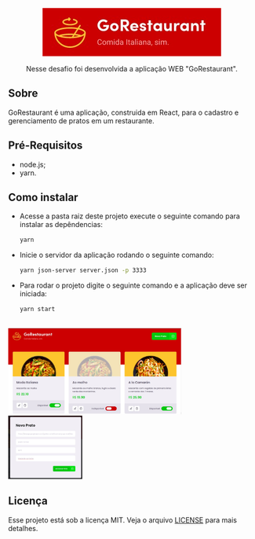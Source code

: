 <div align="center">
<img src="https://github.com/AnaPaulaMenezes/desafios-gostack/blob/master/images/goRestaurant-logo.jpeg" alt="Logo GoRestaurant" />
<p>Nesse desafio foi desenvolvida a aplicação WEB "GoRestaurant".</p>
</div>



<h2>Sobre</h2>
<p>GoRestaurant é uma aplicação, construida em React, para o cadastro e gerenciamento de pratos em um restaurante.
</p>

<h2>Pré-Requisitos</h2>
<ul>
  <li>node.js;</li>
  <li>yarn.</li>
</ul>

<h2>Como instalar</h2>
<ul>
  <li>
   Acesse a pasta raiz deste projeto execute o seguinte comando para instalar as depêndencias: 
   
   ```bash
   yarn
   
   ```
  
  </li>
  
  <li>
   Inicie o servidor da aplicação rodando o seguinte comando: 
   
   ```bash
   yarn json-server server.json -p 3333
   
   ```
  
  </li>

  <li>
    Para rodar o projeto digite o seguinte comando e a aplicação deve ser iniciada:
    
   ```bash
   yarn start
   ```
  </li>

</ul>

<br/>
<img width="70%" src="https://github.com/AnaPaulaMenezes/desafios-gostack/blob/master/images/goRestaurant-dashboard-web.jpeg"  alt="GoRestaurant Dashboard"  />
<img width="30%" src="https://github.com/AnaPaulaMenezes/desafios-gostack/blob/master/images/goRestaurant-addplate-web.jpeg" alt="GoRestaurant Novo Prato" />



<h2>Licença</h2>
<p>Esse projeto está sob a licença MIT. Veja o arquivo <a href="../LICENSE.md">LICENSE</a> para mais detalhes.</p>
